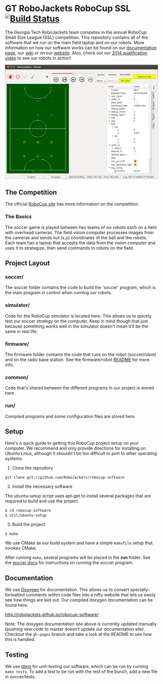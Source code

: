 # GT RoboJackets RoboCup SSL [![Build Status](https://travis-ci.org/RoboJackets/robocup-software.png?branch=master)](https://travis-ci.org/RoboJackets/robocup-software)


The Georgia Tech RoboJackets team competes in the annual RoboCup Small Size League (SSL) competition.  This repository contains all of the software that we run on the main field laptop and on our robots.  More information on how our software works can be found on our [documentation page](http://robojackets.github.io/robocup-software/), our [wiki](http://wiki.robojackets.org/w/RoboCup_Software) or on our [website](http://www.robojackets.org/).
Also, check out our [2014 qualification video](https://www.youtube.com/watch?v=H3F9HexPLT0) to see our robots in action! 

![Screenshot of the 'soccer' program](doc/images/soccer.png "Soccer")


## The Competition

The official [RoboCup site](http://robocupssl.cpe.ku.ac.th/) has more information on the competition.


### The Basics

The soccer game is played between two teams of six robots each on a field with overhead cameras.  The field vision computer processes images from the cameras and sends out (x,y) coordinates of the ball and the robots.  Each team has a laptop that accepts the data from the vision computer and uses it to strategize, then send commands to robots on the field.


## Project Layout

### soccer/

The soccer folder contains the code to build the 'soccer' program, which is the main program in control when running our robots.


### simulator/

Code for the RoboCup simulator is located here.  This allows us to quickly test our soccer strategy on the computer.  Keep in mind though that just because something works well in the simulator doesn't mean it'll be the same in real life.


### firmware/

The firmware folder contains the code that runs on the robot (soccer/robot) and on the radio base station.  See the firmware/robot [README](firmware/robot/README.md) for more info.


### common/

Code that's shared between the different programs in our project is stored here.


### run/

Compiled programs and some configuration files are stored here.


## Setup

Here's a quick guide to getting this RoboCup project setup on your computer.  We recommend and only provide directions for installing on Ubuntu Linux, although it shouldn't be too difficult to port to other operating systems.

1) Clone the repository

```
git clone git://github.com/RoboJackets/robocup-software
```


2) Install the necessary software

The ubuntu-setup script uses apt-get to install several packages that are required to build and use the project.

```
$ cd robocup-software
$ util/ubuntu-setup
```

3) Build the project

```
$ make
```

We use CMake as our build system and have a simple `makefile` setup that invokes CMake.

After running `make`, several programs will be placed in the **run** folder.  See the [soccer docs](http://robojackets.github.io/robocup-software/md_soccer_doc__soccer.html) for instructions on running the soccer program.


## Documentation

We use [Doxygen](www.doxygen.org) for documentation.  This allows us to convert specially-formatted comments within code files into a nifty website that lets us easily see how things are laid out.  Our compiled doxygen documentation can be found here:

http://robojackets.github.io/robocup-software/

Note: The doxygen documentation site above is currently updated manually (pushing new code to master doesn't update our documentation site).  Checkout the `gh-pages` branch and take a look at the README to see how this is handled.


## Testing

We use [gtest](https://code.google.com/p/googletest/) for unit-testing our software, which can be run by running `make tests`.  To add a test to be run with the rest of the bunch, add a new file in soccer/tests.

